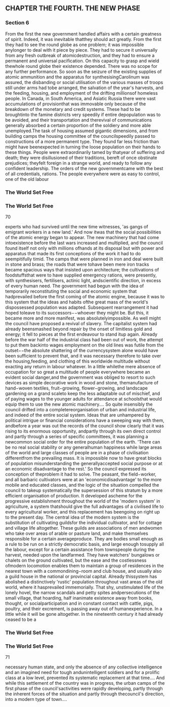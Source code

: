 ## CHAPTER THE FOURTH. THE NEW PHASE

### Section 6

From the first the new government handled affairs with a certain greatness of spirit. Indeed, it was inevitable thatthey should act greatly. From the first they had to see the round globe as one problem; it was impossible anylonger to deal with it piece by piece. They had to secure it universally from any fresh outbreak of atomicdestruction, and they had to ensure a permanent and universal pacification. On this capacity to grasp and wield thewhole round globe their existence depended. There was no scope for any further performance.
So soon as the seizure of the existing supplies of atomic ammunition and the apparatus for synthesisingCarolinum was assured, the disbanding or social utilisation of the various masses of troops still under arms had tobe arranged, the salvation of the year's harvests, and the feeding, housing, and employment of the drifting millionsof homeless people. In Canada, in South America, and Asiatic Russia there were vast accumulations of provisionthat was immovable only because of the breakdown of the monetary and credit systems. These had to be broughtinto the famine districts very speedily if entire depopulation was to be avoided, and their transportation and therevival of communications generally absorbed a certain proportion of the soldiery and more able unemployed.The task of housing assumed gigantic dimensions, and from building camps the housing committee of the councilspeedily passed to constructions of a more permanent type. They found far less friction than might have beenexpected in turning the loose population on their hands to these things. People were extraordinarily tamed by thatyear of suffering and death; they were disillusioned of their traditions, bereft of once obstinate prejudices; theyfelt foreign in a strange world, and ready to follow any confident leadership. The orders of the new governmentcame with the best of all credentials, rations. The people everywhere were as easy to control, one of the old labour
### The World Set Free

### The World Set Free
70


experts who had survived until the new time witnesses, 'as gangs of emigrant workers in a new land.' And now itwas that the social possibilities of the atomic energy began to appear. The new machinery that had come intoexistence before the last wars increased and multiplied, and the council found itself not only with millions ofhands at its disposal but with power and apparatus that made its first conceptions of the work it had to do seempitifully timid. The camps that were planned in iron and deal were built in stone and brass; the roads that were tohave been mere iron tracks became spacious ways that insisted upon architecture; the cultivations of foodstuffsthat were to have supplied emergency rations, were presently, with synthesisers, fertilisers, actinic light, andscientific direction, in excess of every human need.
The government had begun with the idea of temporarily reconstituting the social and economic system that hadprevailed before the first coming of the atomic engine, because it was to this system that the ideas and habits ofthe great mass of the world's dispossessed population was adapted. Subsequent rearrangement it had hoped toleave to its successors−−whoever they might be. But this, it became more and more manifest, was absolutelyimpossible. As well might the council have proposed a revival of slavery. The capitalist system had already beensmashed beyond repair by the onset of limitless gold and energy; it fell to pieces at the first endeavour to stand itup again. Already before the war half of the industrial class had been out of work, the attempt to put them backinto wages employment on the old lines was futile from the outset−−the absolute shattering of the currencysystem alone would have been sufficient to prevent that, and it was necessary therefore to take over the housing,feeding, and clothing of this worldwide multitude without exacting any return in labour whatever. In a little whilethe mere absence of occupation for so great a multitude of people everywhere became an evident social danger,and the government was obliged to resort to such devices as simple decorative work in wood and stone, themanufacture of hand−woven textiles, fruit−growing, flower−growing, and landscape gardening on a grand scaleto keep the less adaptable out of mischief, and of paying wages to the younger adults for attendance at schoolsthat would equip them to use the new atomic machinery.... So quite insensibly the council drifted into a completereorganisation of urban and industrial life, and indeed of the entire social system.
Ideas that are unhampered by political intrigue or financial considerations have a sweeping way with them, andbefore a year was out the records of the council show clearly that it was rising to its enormous opportunity, andpartly through its own direct control and partly through a series of specific committees, it was planning a newcommon social order for the entire population of the earth. 'There can be no real social stability or any generalhuman happiness while large areas of the world and large classes of people are in a phase of civilisation differentfrom the prevailing mass. It is impossible now to have great blocks of population misunderstanding the generallyaccepted social purpose or at an economic disadvantage to the rest.' So the council expressed its conception of theproblem it had to solve. The peasant, the field−worker, and all barbaric cultivators were at an 'economicdisadvantage' to the more mobile and educated classes, and the logic of the situation compelled the council to takeup systematically the supersession of this stratum by a more efficient organisation of production. It developed ascheme for the progressive establishment throughout the world of the 'modern system' in agriculture, a system thatshould give the full advantages of a civilised life to every agricultural worker, and this replacement has beengoing on right up to the present day. The central idea of the modern system is the substitution of cultivating guildsfor the individual cultivator, and for cottage and village life altogether. These guilds are associations of men andwomen who take over areas of arable or pasture land, and make themselves responsible for a certain averageproduce. They are bodies small enough as a rule to be run on a strictly democratic basis, and large enough tosupply all the labour, except for a certain assistance from townspeople during the harvest, needed upon the landfarmed. They have watchers' bungalows or chalets on the ground cultivated, but the ease and the costlessness ofmodern locomotion enables them to maintain a group of residences in the nearest town with a commondining−room and club house, and usually also a guild house in the national or provincial capital. Already thissystem has abolished a distinctively 'rustic' population throughout vast areas of the old world, where it hasprevailed immemorially. That shy, unstimulated life of the lonely hovel, the narrow scandals and petty spites andpersecutions of the small village, that hoarding, half inanimate existence away from books, thought, or socialparticipation and in constant contact with cattle, pigs, poultry, and their excrement, is passing away out of humanexperience. In a little while it will be gone altogether. In the nineteenth century it had already ceased to be a
### The World Set Free

### The World Set Free
71


necessary human state, and only the absence of any collective intelligence and an imagined need for tough andunintelligent soldiers and for a prolific class at a low level, prevented its systematic replacement at that time....
And while this settlement of the country was in progress, the urban camps of the first phase of the council'sactivities were rapidly developing, partly through the inherent forces of the situation and partly through thecouncil's direction, into a modern type of town....